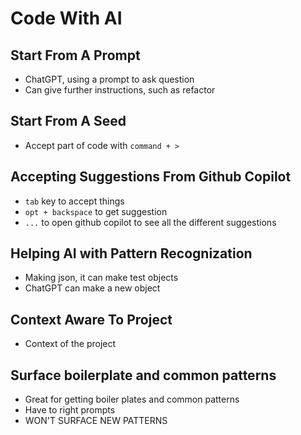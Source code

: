 # Code With AI

## Start From A Prompt
* ChatGPT, using a prompt to ask question
* Can give further instructions, such as refactor

## Start From A Seed
* Accept part of code with `command + >`

## Accepting Suggestions From Github Copilot
* `tab` key to accept things
* `opt + backspace` to get suggestion
* `...` to open github copilot to see all the different suggestions

## Helping AI with Pattern Recognization
* Making json, it can make test objects
* ChatGPT can make a new object

## Context Aware To Project
* Context of the project

## Surface boilerplate and common patterns
* Great for getting boiler plates and common patterns
* Have to right prompts
* WON'T SURFACE NEW PATTERNS
